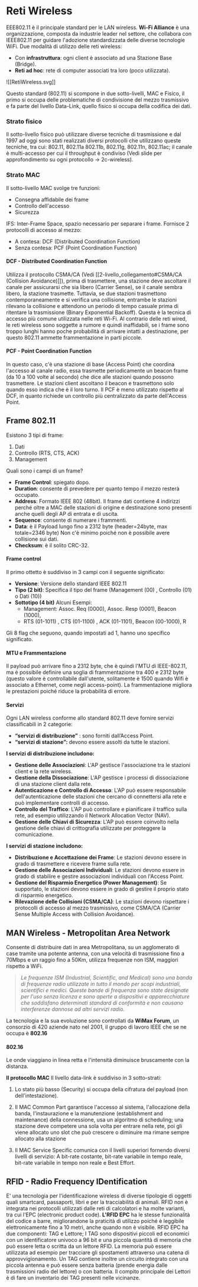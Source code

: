 # Reti Wireless
EEE802.11 è il principale standard per le LAN wireless.
**Wi-Fi Alliance** è una organizzazione, composta da industrie leader nel settore, che collabora con IEEE802.11 per guidare l'adozione standardizzata delle diverse tecnologie WiFi.
Due modalità di utilizzo delle reti wireless:
- Con **infrastruttura**: ogni client è associato ad una Stazione Base (Bridge).
- **Reti ad hoc**: rete di computer associati tra loro (poco utilizzata).

![[RetiWireless.svg]]

Questo standard (802.11) si scompone in due sotto-livelli, MAC e Fisico, il primo si occupa delle problematiche di condivisione del mezzo trasmissivo e fa parte del livello Data-Link, quello fisico si occupa della codifica dei dati.

### Strato fisico
Il sotto-livello fisico può utilizzare diverse tecniche di trasmissione e dal 1997 ad oggi sono stati realizzati diversi protocolli che utilizzano queste tecniche, tra cui: 802.11, 802.11a 802.11b, 802.11g, 802.11n, 802.11ac; il canale è multi-accesso per cui il throughput è condiviso (Vedi slide per approfondimento su ogni protocollo -> 2c-wireless).

### Strato MAC
Il sotto-livello MAC svolge tre funzioni:
- Consegna affidabile dei frame
- Controllo dell'accesso
- Sicurezza

IFS: Inter-Frame Space, spazio necessario per separare i frame.
Fornisce 2 protocolli di accesso al mezzo:
- A contesa: DCF (Distributed Coordination Function)
- Senza contesa: PCF (Point Coordination Function)

#### DCF - Distributed Coordination Function
Utilizza il protocollo CSMA/CA (Vedi [[2-livello_collegamento#CSMA/CA (Collision Avoidance)]]), prima di trasmettere, una stazione deve ascoltare il canale per assicurarsi che sia libero (Carrier Sense), se il canale sembra libero, la stazione trasmette. Tuttavia, se due stazioni trasmettono contemporaneamente e si verifica una collisione, entrambe le stazioni rilevano la collisione e attendono un periodo di tempo casuale prima di ritentare la trasmissione (Binary Exponential Backoff). Questa è la tecnica di accesso più comune utilizzata nelle reti Wi-Fi.
Al contrario delle reti wired, le reti wireless sono soggette a rumore e quindi inaffidabili, se i frame sono troppo lunghi hanno poche probabilità di arrivare intatti a destinazione, per questo 802.11 ammette frammentazione in parti piccole.

#### PCF - Point Coordination Function
In questo caso, c'è una stazione di base (Access Point) che coordina l'accesso al canale radio, essa trasmette periodicamente un beacon frame (da 10 a 100 volte al secondo) che dice alle stazioni quando possono trasmettere. Le stazioni client ascoltano il beacon e trasmettono solo quando esso indica che è il loro turno. Il PCF è meno utilizzato rispetto al DCF, in quanto richiede un controllo più centralizzato da parte dell'Access Point.

## Frame 802.11
Esistono 3 tipi di frame:
1. Dati
2. Controllo (RTS, CTS, ACK)
3. Management

Quali sono i campi di un frame?
- **Frame Control**: spiegato dopo.
- **Duration**: consente di prevedere per quanto tempo il mezzo resterà occupato.
- **Address**: Formato IEEE 802 (48bit). Il frame dati contiene 4 indirizzi perché oltre a MAC delle stazioni di origine e destinazione sono presenti anche quelli degli AP di entrata e di uscita.
- **Sequence**: consente di numerare i frammenti.
- **Data**: è il Payload lungo fino a 2312 byte (header=24byte, max totale=2346 byte) Non c'è minimo poiché non è possibile avere collisione sui dati.
- **Checksum**: è il solito CRC-32.

#### Frame control
Il primo ottetto è suddiviso in 3 campi con il seguente significato:
- **Versione**: Versione dello standard IEEE 802.11
- **Tipo (2 bit)**: Specifica il tipo del frame (Management (00) , Controllo (01) o Dati (10))
- **Sottotipo (4 bit)** Alcuni Esempi:
	- Management: Assoc. Req (0000), Assoc. Resp (0001), Beacon (1000),
	- RTS (01-1011) , CTS (01-1100) , ACK (01-1101), Beacon (00-1000), R

Gli 8 flag che seguono, quando impostati ad 1, hanno uno specifico significato.

#### MTU e Frammentazione
Il payload può arrivare fino a 2312 byte, che è quindi l'MTU di IEEE-802.11, ma è possibile definire una soglia di frammentazione tra 400 e 2312 byte (questo valore è controllabile dall'utente, solitamente è 1500 quando Wifi è associato a Ethernet, come negli access-point).
La frammentazione migliora le prestazioni poiché riduce la probabilità di errore.

#### Servizi
Ogni LAN wireless conforme allo standard 802.11 deve fornire servizi classificabili in 2 categorie:
- **“servizi di distribuzione”** : sono forniti dall’Access Point.
- **“servizi di stazione”:** devono essere assolti da tutte le stazioni.

**I servizi di distribuzione includono:**
- **Gestione delle Associazioni**: L'AP gestisce l'associazione tra le stazioni client e la rete wireless. 
- **Gestione della Dissociazione**: L'AP gestisce i processi di dissociazione di una stazione client dalla rete.
- **Autenticazione e Controllo di Accesso**: L'AP può essere responsabile dell'autenticazione delle stazioni che cercano di connettersi alla rete e può implementare controlli di accesso.
- **Controllo del Traffico**: L'AP può controllare e pianificare il traffico sulla rete, ad esempio utilizzando il Network Allocation Vector (NAV).
- **Gestione delle Chiavi di Sicurezza**: L'AP può essere coinvolto nella gestione delle chiavi di crittografia utilizzate per proteggere la comunicazione.

**I servizi di stazione includono:**
- **Distribuzione e Accettazione dei Frame**: Le stazioni devono essere in grado di trasmettere e ricevere frame sulla rete.
- **Gestione delle Associazioni Individuali**: Le stazioni devono essere in grado di stabilire e gestire associazioni individuali con l'Access Point.
- **Gestione del Risparmio Energetico (Power Management)**: Se supportato, le stazioni devono essere in grado di gestire il proprio stato di risparmio energetico.
- **Rilevazione delle Collisioni (CSMA/CA)**: Le stazioni devono rispettare i protocolli di accesso al mezzo trasmissivo, come CSMA/CA (Carrier Sense Multiple Access with Collision Avoidance).

## MAN Wireless - Metropolitan Area Network
Consente di distribuire dati in area Metropolitana, su un agglomerato di case tramite una potente antenna, con una velocità di trasmissione fino a 70Mbps e un raggio fino a 50Km, utilizza frequenze non ISM, maggiori rispetto a WiFi.

>*Le frequenze ISM (Industrial, Scientific, and Medical) sono una banda di frequenze radio utilizzate in tutto il mondo per scopi industriali, scientifici e medici. Queste bande di frequenza sono state designate per l'uso senza licenza e sono aperte a dispositivi e apparecchiature che soddisfano determinati standard di conformità e non causano interferenze dannose ad altri servizi radio.*

La tecnologia e la sua evoluzione sono controllati da **WiMax Forum**, un consorzio di
420 aziende nato nel 2001, il gruppo di lavoro IEEE che se ne occupa è **802.16**

#### 802.16
Le onde viaggiano in linea retta e l'intensità diminuisce bruscamente con la distanza.

**Il protocollo MAC**
Il livello data-link è suddiviso in 3 sotto-strati: 
1. Lo stato più basso (Security) si occupa della cifratura del payload (non dell'intestazione).

2. Il MAC Common Part garantisce l'accesso al sistema, l'allocazione della banda, l'instaurazione e la manutenzione (establishment and maintenance) della connessione, usa un algoritmo di scheduling; una stazione deve competere una sola volta per entrare nella rete, poi gli viene allocato uno slot che può crescere o diminuire ma rimane sempre allocato alla stazione

3. Il MAC Service Specific comunica con il livelli superiori fornendo diversi livelli di servizio: A bit-rate costante, bit-rate variabile in tempo reale, bit-rate variabile in tempo non reale e Best Effort.

## RFID - Radio Frequency IDentification
E' una tecnologia per l'identificazione wireless di diverse tipologie di oggetti quali smartcard, passaporti, libri e per la tracciabilità di animali.
RFID non è integrata nei protocolli utilizzati dalle reti di calcolatori e ha molte varianti, tra cui l'EPC (electronic product code).
**L'RFID EPC** ha le stesse funzionalità del codice a barre, migliorandone la praticità di utilizzo poiché è leggibile elettronicamente fino a 10 metri, anche quando non è visibile.
RFID EPC ha due componenti: TAG e Lettore; I TAG sono dispositivi piccoli ed economici con un identificatore univoco a 96 bit e una piccola quantità di memoria che può essere letta o scritta da un lettore RFID.
La memoria può essere utilizzata ad esempio per tracciare gli spostamenti attraverso una catena di approvvigionamento.
Un TAG contiene inoltre un circuito integrato con una piccola antenna e può essere
senza batteria (prende energia dalle trasmissioni radio del lettore) o con batteria.
Il compito principale dei Lettori è di fare un inventario dei TAG presenti nelle vicinanze.